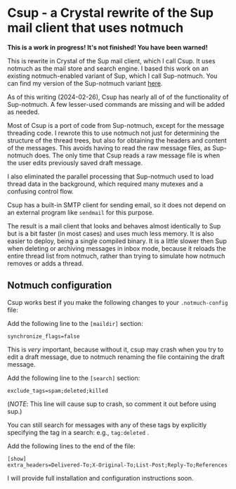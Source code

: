 # Csup - a Crystal rewrite of the Sup mail client that uses notmuch

**This is a work in progress!  It's not finished!  You have been warned!**

This is rewrite in Crystal of the Sup mail client, which I call Csup.  It uses notmuch
as the mail store and search engine.  I based this work on an
existing notmuch-enabled variant of Sup, which I call Sup-notmuch.
You can find my version of the Sup-notmuch variant
[here](https://www.bloovis.com/cgit/sup-notmuch/).

As of this writing (2024-02-26), Csup has nearly all of of the functionality
of Sup-notmuch.  A few lesser-used commands are missing and will be added
as needed.

Most of Csup is a port of code from Sup-notmuch, except for
the message threading code.  I rewrote this to use notmuch not just for determining
the structure of the thread trees, but also for obtaining the headers and
content of the messages.
This avoids having to read the raw message files, as Sup-notmuch does.  The only time
that Csup reads a raw message file is when the user edits previously saved draft message.

I also eliminated the parallel processing that Sup-notmuch used to load thread
data in the background, which required many mutexes and a confusing control flow.

Csup has a built-in SMTP client for sending email,
so it does not depend on an external program like `sendmail`
for this purpose.

The result is a mail client that looks and behaves almost identically
to Sup but is a bit faster (in most cases) and uses much less memory.  It is also
easier to deploy, being a single compiled binary.  It is a little slower
then Sup when deleting or archiving messages in inbox mode, because
it reloads the entire thread list from notmuch, rather than trying to simulate how
notmuch removes or adds a thread.

## Notmuch configuration

Csup works best if you make the following changes to your `.notmuch-config` file:

Add the following line to the `[maildir]` section:

    synchronize_flags=false

This is *very* important, because without it, csup may crash when you
try to edit a draft message, due to notmuch renaming the file containing
the draft message.

Add the following line to the `[search]` section:

    exclude_tags=spam;deleted;killed

(*NOTE*: This line will cause sup to crash, so comment it out before using sup.)

You can still search for messages with any of these tags by explicitly specifying
the tag in a search: e.g., `tag:deleted` .

Add the following lines to the end of the file:

    [show]
    extra_headers=Delivered-To;X-Original-To;List-Post;Reply-To;References

I will provide full installation and configuration instructions soon.
